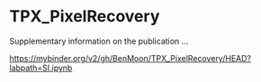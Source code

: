 # TPX_PixelRecovery
Supplementary information on the publication ...

https://mybinder.org/v2/gh/BenMoon/TPX_PixelRecovery/HEAD?labpath=SI.ipynb